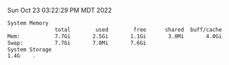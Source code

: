 Sun Oct 23 03:22:29 PM MDT 2022
```bash
System Memory
               total        used        free      shared  buff/cache   available
Mem:           7.7Gi       2.5Gi       1.1Gi       3.0Mi       4.0Gi       4.8Gi
Swap:          7.7Gi       7.0Mi       7.6Gi
System Storage
1.4G	.
```
